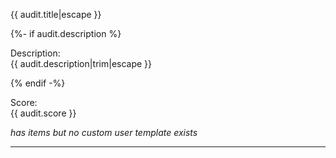 
{{ audit.title|escape }}

{%- if audit.description %}

Description:<br>
{{ audit.description|trim|escape }}

{% endif -%}


Score:<br>
{{ audit.score }}
<br>

_has items but no custom user template exists_

<hr>

<br>